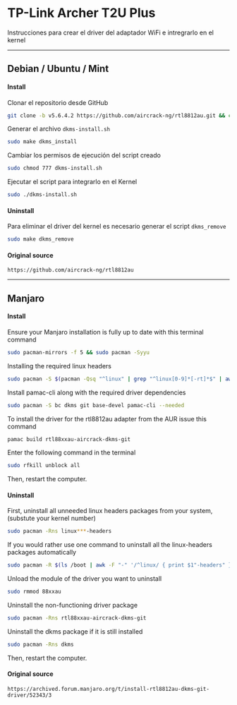 # TP-Link Archer T2U Plus

Instrucciones para crear el driver del adaptador WiFi e intregrarlo en el kernel

---

## Debian / Ubuntu / Mint

#### Install

Clonar el repositorio desde GitHub

```bash
git clone -b v5.6.4.2 https://github.com/aircrack-ng/rtl8812au.git && cd rtl*
```

Generar el archivo `dkms-install.sh`

```bash
sudo make dkms_install
```

Cambiar los permisos de ejecución del script creado

```bash
sudo chmod 777 dkms-install.sh
```

Ejecutar el script para integrarlo en el Kernel

```bash
sudo ./dkms-install.sh
```

#### Uninstall

Para eliminar el driver del kernel es necesario generar el script `dkms_remove`

```bash
sudo make dkms_remove
```

#### Original source

```
https://github.com/aircrack-ng/rtl8812au
```

---

## Manjaro

#### Install

Ensure your Manjaro installation is fully up to date with this terminal command

```bash
sudo pacman-mirrors -f 5 && sudo pacman -Syyu
```

Installing the required linux headers

```bash
sudo pacman -S $(pacman -Qsq "^linux" | grep "^linux[0-9]*[-rt]*$" | awk '{print $1"-headers"}' ORS=' ')
```

Install pamac-cli along with the required driver dependencies

```bash
sudo pacman -S bc dkms git base-devel pamac-cli --needed
```

To install the driver for the rtl8812au adapter from the AUR issue this command

```bash
pamac build rtl88xxau-aircrack-dkms-git
```

Enter the following command in the terminal

```bash
sudo rfkill unblock all
```

Then, restart the computer.

#### Uninstall

First, uninstall all unneeded linux headers packages from your system,(substute your kernel number)

```bash
sudo pacman -Rns linux***-headers
```

If you would rather use one command to uninstall all the linux-headers packages automatically

```bash
sudo pacman -R $(ls /boot | awk -F "-" '/^linux/ { print $1"-headers" }')
```

Unload the module of the driver you want to uninstall

```bash
sudo rmmod 88xxau
```

Uninstall the non-functioning driver package

```bash
sudo pacman -Rns rtl88xxau-aircrack-dkms-git
```

Uninstall the dkms package if it is still installed

```bash
sudo pacman -Rns dkms
```

Then, restart the computer.

#### Original source

```
https://archived.forum.manjaro.org/t/install-rtl8812au-dkms-git-driver/52343/3
```
